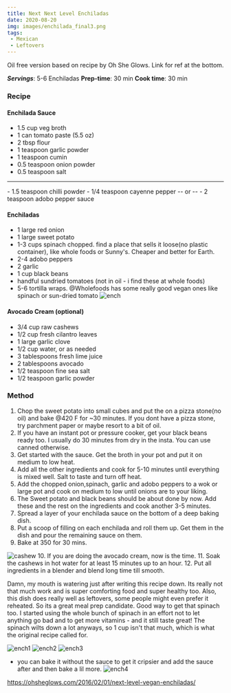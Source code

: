 ```yaml
---
title: Next Next Level Enchiladas
date: 2020-08-20
img: images/enchilada_final3.png
tags:
 - Mexican
 - Leftovers
---
```


Oil free version based on recipe by Oh She Glows. Link for ref at the bottom.

***Servings***: 5-6 Enchiladas
**Prep-time**: 30 min
**Cook time**: 30 min

### Recipe

#### Enchilada Sauce
- 1.5 cup veg broth
- 1 can tomato paste (5.5 oz)
- 2 tbsp flour
- 1 teaspoon garlic powder
- 1 teaspoon cumin
- 0.5 teaspoon onion powder
- 0.5 teaspoon salt
<hr></hr>
- 1.5 teaspoon chilli powder
- 1/4 teaspoon cayenne pepper
-- or --
- 2 teaspoon adobo pepper sauce

#### Enchiladas

- 1 large red onion
- 1 large sweet potato
- 1-3 cups spinach chopped. find a place that sells it loose(no plastic container), like whole foods or Sunny's. Cheaper and better for Earth.
- 2-4 adobo peppers
- 2 garlic
- 1 cup black beans
- handful sundried tomatoes (not in oil - i find these at whole foods)
- 5-6 tortilla wraps. @Wholefoods has some really good vegan ones like spinach or sun-dried tomato
![ench](/images/enchilada_final3.png)

#### Avocado Cream (optional)
- 3/4 cup raw cashews
- 1/2 cup fresh cilantro leaves
- 1 large garlic clove
- 1/2 cup water, or as needed
- 3 tablespoons fresh lime juice
- 2 tablespoons avocado
- 1/2 teaspoon fine sea salt
- 1/2 teaspoon garlic powder

### Method

1. Chop the sweet potato into small cubes and put the on a pizza stone(no oil) and bake @420 F for ~30 minutes. If you dont have a pizza stone, try parchment paper or maybe resort to a bit of oil.
2. If you have an instant pot or pressure cooker, get your black beans ready too. I usually do 30 minutes from dry in the insta. You can use canned otherwise.
3. Get started with the sauce. Get the broth in your pot and put it on medium to low heat.
4. Add all the other ingredients and cook for 5-10 minutes until everything is mixed well. Salt to taste and turn off heat.
5. Add the chopped onion,spinach, garlic and adobo peppers to a wok or large pot and cook on medium to low until onions are to your liking.
6. The Sweet potato and black beans should be about done by now. Add these and the rest on the ingredients and cook another 3-5 minutes.
7. Spread a layer of your enchilada sauce on the bottom of a deep baking dish.
8. Put a scoop of filling on each enchilada and roll them up. Get them in the dish and pour the remaining sauce on them.
9. Bake at 350 for 30 mins.

![cashew](/images/enchilada/cashewcream2.jpg)
10. If you are doing the avocado cream, now is the time.
11. Soak the cashews in hot water for at least 15 minutes up to an hour.
12. Put all ingredients in a blender and blend long time till smooth.

Damn, my mouth is watering just after writing this recipe down. Its really not
that much work and is super comforting food and super healthy too. Also, this
dish does really well as leftovers, some people might even prefer it reheated.
So its a great meal prep candidate. Good way to get that spinach too. I started
using the whole bunch of spinach in an effort not to let anything go bad and to
get more vitamins - and it still taste great! The spinach wilts down a lot
anyways, so 1 cup isn't that much, which is what the original recipe called for.

![ench1](/images/enchilada/enchilada2.jpg)
![ench2](/images/enchilada/enchilada3.jpg)
![ench3](/images/enchilada/aug2019.jpg)

- you can bake it without the sauce to get it cripsier and add the sauce after and then bake a lil more.
![ench4](/images/enchilada/enchilada4.jpg)



https://ohsheglows.com/2016/02/01/next-level-vegan-enchiladas/

